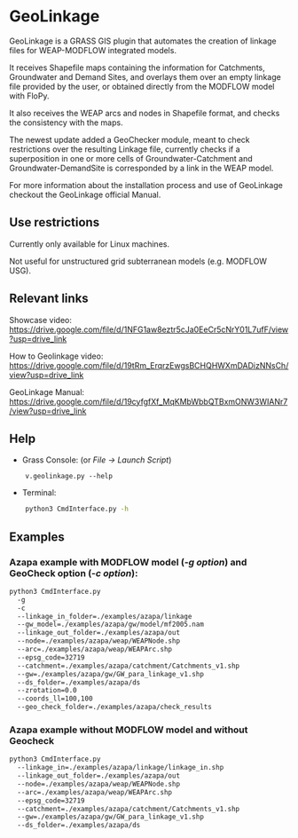 # GeoLinkage
GeoLinkage is a GRASS GIS plugin that automates the creation of linkage files for WEAP-MODFLOW integrated models.

It receives Shapefile maps containing the information for Catchments, Groundwater and Demand Sites, and overlays them over an empty linkage file provided by the user, or obtained directly from the MODFLOW model with FloPy.

It also receives the WEAP arcs and nodes in Shapefile format, and checks the consistency with the maps.

The newest update added a GeoChecker module, meant to check restrictions over the resulting Linkage file, currently checks if a superposition in one or more cells of Groundwater-Catchment and Groundwater-DemandSite is corresponded by a link in the WEAP model.

For more information about the installation process and use of GeoLinkage checkout the GeoLinkage official Manual.

## Use restrictions

Currently only available for Linux machines.

Not useful for unstructured grid subterranean models (e.g. MODFLOW USG).

## Relevant links
Showcase video:
https://drive.google.com/file/d/1NFG1aw8eztr5cJa0EeCr5cNrY01L7ufF/view?usp=drive_link

How to Geolinkage video:
https://drive.google.com/file/d/19tRm_ErqrzEwgsBCHQHWXmDADizNNsCh/view?usp=drive_link

GeoLinkage Manual:
https://drive.google.com/file/d/19cyfgfXf_MqKMbWbbQTBxmONW3WIANr7/view?usp=drive_link

## Help
- Grass Console: (or  *File -> Launch Script*)
```
    v.geolinkage.py --help
```

- Terminal:
```bash
    python3 CmdInterface.py -h
```

## Examples
### Azapa example with MODFLOW model (*-g option*) and GeoCheck option (*-c option*):

```bash
python3 CmdInterface.py
  -g 
  -c
  --linkage_in_folder=./examples/azapa/linkage
  --gw_model=./examples/azapa/gw/model/mf2005.nam
  --linkage_out_folder=./examples/azapa/out
  --node=./examples/azapa/weap/WEAPNode.shp
  --arc=./examples/azapa/weap/WEAPArc.shp
  --epsg_code=32719
  --catchment=./examples/azapa/catchment/Catchments_v1.shp
  --gw=./examples/azapa/gw/GW_para_linkage_v1.shp
  --ds_folder=./examples/azapa/ds
  --zrotation=0.0
  --coords_ll=100,100
  --geo_check_folder=./examples/azapa/check_results
```

### Azapa example without MODFLOW model and without Geocheck

```bash
python3 CmdInterface.py
  --linkage_in=./examples/azapa/linkage/linkage_in.shp
  --linkage_out_folder=./examples/azapa/out
  --node=./examples/azapa/weap/WEAPNode.shp
  --arc=./examples/azapa/weap/WEAPArc.shp
  --epsg_code=32719
  --catchment=./examples/azapa/catchment/Catchments_v1.shp
  --gw=./examples/azapa/gw/GW_para_linkage_v1.shp
  --ds_folder=./examples/azapa/ds
```
